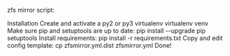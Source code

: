 zfs mirror script:

Installation
Create and activate a py2 or py3 virtualenv virtualenv venv
Make sure pip and setuptools are up to date: pip install --upgrade pip setuptools
Install requirements: pip install -r requirements.txt
Copy and edit config template: cp zfsmirror.yml.dist zfsmirror.yml
Done!
